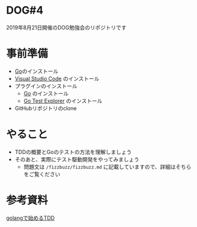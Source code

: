 # DOG#4

2019年8月21日開催のDOG勉強会のリポジトリです

# 事前準備

- [Go](https://golang.org/doc/install)のインストール
- [Visual Studio Code](https://code.visualstudio.com/) のインストール
- プラグインのインストール
    - [Go](https://marketplace.visualstudio.com/items?itemName=ms-vscode.Go) のインストール
    - [Go Test Explorer](https://marketplace.visualstudio.com/items?itemName=premparihar.gotestexplorer) のインストール
- GitHubリポジトリのclone

# やること

- TDDの概要とGoのテストの方法を理解しましょう
- そのあと、実際にテスト駆動開発をやってみましょう
    - 問題文は `/fizzbuzz/fizzbuzz.md` に記載していますので、詳細はそちらをご覧ください

# 参考資料

[golangで始めるTDD](https://qiita.com/i-dach/items/1c0ab1005743df8e25dd)
